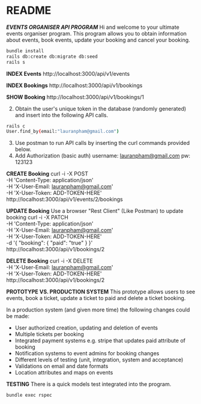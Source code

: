 # README
***EVENTS ORGANISER API PROGRAM***
Hi and welcome to your ultimate events organiser program.
This program allows you to obtain information about events, book events,
update your booking and cancel your booking.
``` bash
bundle install
rails db:create db:migrate db:seed
rails s
```
**INDEX Events**
http://localhost:3000/api/v1/events

**INDEX Bookings**
http://localhost:3000/api/v1/bookings

**SHOW Booking**
http://localhost:3000/api/v1/bookings/1

2. Obtain the user's unique token in the database (randomly generated) and insert into the following API calls.
```bash
rails c
User.find_by(email:"lauranpham@gmail.com")
```
3. Use postman to run API calls by inserting the curl commands provided below.
4. Add Authorization (basic auth)
username: lauranpham@gmail.com
pw: 123123

**CREATE Booking**
curl -i -X POST                                                              \
     -H 'Content-Type: application/json'                                     \
     -H 'X-User-Email: lauranpham@gmail.com'                                      \
     -H 'X-User-Token: ADD-TOKEN-HERE'                                \
     http://localhost:3000/api/v1/events/2/bookings

**UPDATE Booking**
Use a browser "Rest Client" (Like Postman) to update booking
curl -i -X PATCH                                        \
     -H 'Content-Type: application/json'              \
     -H 'X-User-Email: lauranpham@gmail.com'               \
     -H 'X-User-Token: ADD-TOKEN-HERE'          \
     -d '{ "booking": { "paid": "true" } }'    \
    http://localhost:3000/api/v1/bookings/2


**DELETE Booking**
curl -i -X DELETE                               \
     -H 'X-User-Email: lauranpham@gmail.com'         \
     -H 'X-User-Token: ADD-TOKEN-HERE'    \
     http://localhost:3000/api/v1/bookings/2

**PROTOTYPE VS. PRODUCTION SYSTEM**
This prototype allows users to see events, book a ticket, update a ticket to
paid and delete a ticket booking.

In a production system (and given more time) the following changes could be made:
- User authorized creation, updating and deletion of events
- Multiple tickets per booking
- Integrated payment systems e.g. stripe that updates paid attribute of booking
- Notification systems to event admins for booking changes
- Different levels of testing (unit, integration, system and acceptance)
- Validations on email and date formats
- Location attributes and maps on events

**TESTING**
There is a quick models test integrated into the program.
```bash
bundle exec rspec
```

